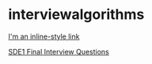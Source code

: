# interviewalgorithms

[I'm an inline-style link](https://www.google.com)



[SDE1 Final Interview Questions](https://leetcode.com/discuss/interview-question/488887/amazon-final-interview-questions-sde1)
